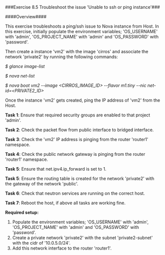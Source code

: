 ###Exercise 8.5 Troubleshoot the issue 'Unable to ssh or ping instance'###

####Overview####

This exercise troubleshoots a ping/ssh issue to Nova instance from Host.
In this exercise, initially populate the environment variables; 'OS_USERNAME' with 'admin', 'OS_PROJECT_NAME' with 'admin' and 'OS_PASSWORD' with 'password'.

Then create a instance 'vm2' with the image 'cirros' and associate the network 'private2' by running the following commands:

*$ glance image-list*

*$ nova net-list*

*$ nova boot vm2 --image \<CIRROS_IMAGE_ID\> --flavor m1.tiny --nic net-id=\<PRIVATE2_ID\>*


Once the instance 'vm2' gets created, ping the IP address of 'vm2' from the Host.


**Task 1**: Ensure that required security groups are enabled to that project 'admin'.

**Task 2**: Check the packet flow from public interface to bridged interface.

**Task 3**: Check the 'vm2' IP address is pinging from the router 'router1' namespace.
 
**Task 4**: Check the public network gateway is pinging from the router 'router1' namespace.

**Task 5**: Ensure that net.ipv4.ip_forward is set to 1.

**Task 5**: Ensure the routing table is created for the network 'private2' with the gateway of the network 'public'.

**Task 6**: Check that neutron services are running on the correct host.

**Task 7**: Reboot the host, if above all tasks are working fine.


**Required setup:**

1. Populate the environment variables; 'OS_USERNAME' with 'admin', 'OS_PROJECT_NAME' with 'admin' and 'OS_PASSWORD' with 'password'. 
2. Create a private network 'private2' with the subnet 'private2-subnet' with the cidr of '10.0.5.0/24'.
3. Add this network interface to the router 'router1'.
